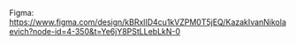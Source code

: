 Figma: https://www.figma.com/design/kBRxlID4cu1kVZPM0T5jEQ/KazakIvanNikolaevich?node-id=4-350&t=Ye6jY8PStLLebLkN-0